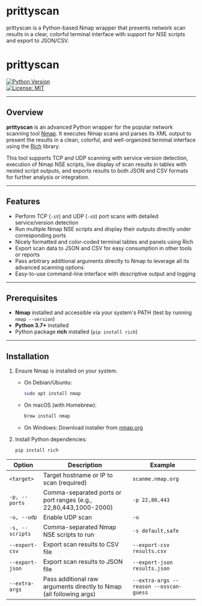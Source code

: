 # prittyscan
prittyscan is a Python-based Nmap wrapper that presents network scan results in a clear, colorful terminal interface with support for NSE scripts and export to JSON/CSV.

# prittyscan

[![Python Version](https://img.shields.io/badge/python-3.7%2B-blue.svg)](https://www.python.org/downloads/)  
[![License: MIT](https://img.shields.io/badge/license-MIT-green.svg)](LICENSE)

---

## Overview

**prittyscan** is an advanced Python wrapper for the popular network scanning tool [Nmap](https://nmap.org/). It executes Nmap scans and parses its XML output to present the results in a clean, colorful, and well-organized terminal interface using the [Rich](https://github.com/Textualize/rich) library.

This tool supports TCP and UDP scanning with service version detection, execution of Nmap NSE scripts, live display of scan results in tables with nested script outputs, and exports results to both JSON and CSV formats for further analysis or integration.

---

## Features

- Perform TCP (`-sV`) and UDP (`-sU`) port scans with detailed service/version detection  
- Run multiple Nmap NSE scripts and display their outputs directly under corresponding ports  
- Nicely formatted and color-coded terminal tables and panels using Rich  
- Export scan data to JSON and CSV for easy consumption in other tools or reports  
- Pass arbitrary additional arguments directly to Nmap to leverage all its advanced scanning options  
- Easy-to-use command-line interface with descriptive output and logging  

---

## Prerequisites

- **Nmap** installed and accessible via your system's PATH (test by running `nmap --version`)  
- **Python 3.7+** installed  
- Python package **rich** installed (`pip install rich`)  

---

## Installation

1. Ensure Nmap is installed on your system.

   - On Debian/Ubuntu:  
     ```bash
     sudo apt install nmap
     ```
   - On macOS (with Homebrew):  
     ```bash
     brew install nmap
     ```
   - On Windows: Download installer from [nmap.org](https://nmap.org/download.html)

2. Install Python dependencies:

   ```bash
   pip install rich
   ```

| Option          | Description                                                         | Example                                |
| --------------- | ------------------------------------------------------------------- | -------------------------------------- |
| `<target>`      | Target hostname or IP to scan (required)                            | `scanme.nmap.org`                      |
| `-p, --ports`   | Comma-separated ports or port ranges (e.g., 22,80,443,1000-2000)    | `-p 22,80,443`                         |
| `-u, --udp`     | Enable UDP scan                                                     | `-u`                                   |
| `-s, --scripts` | Comma-separated Nmap NSE scripts to run                             | `-s default,safe`                      |
| `--export-csv`  | Export scan results to CSV file                                     | `--export-csv results.csv`             |
| `--export-json` | Export scan results to JSON file                                    | `--export-json results.json`           |
| `--extra-args`  | Pass additional raw arguments directly to Nmap (all following args) | `--extra-args --reason --osscan-guess` |
